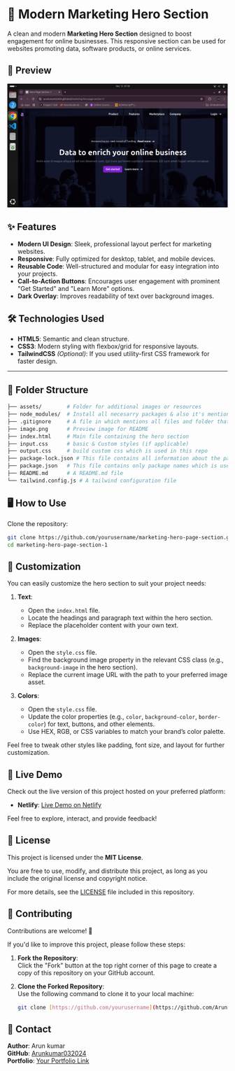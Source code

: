 # 🚀 Modern Marketing Hero Section

A clean and modern **Marketing Hero Section** designed to boost engagement for online businesses. This responsive section can be used for websites promoting data, software products, or online services.


## 📸 Preview

![Marketing Hero Section](./image.png)

## ✨ Features

- **Modern UI Design**: Sleek, professional layout perfect for marketing websites.  
- **Responsive**: Fully optimized for desktop, tablet, and mobile devices.  
- **Reusable Code**: Well-structured and modular for easy integration into your projects.  
- **Call-to-Action Buttons**: Encourages user engagement with prominent "Get Started" and "Learn More" options.  
- **Dark Overlay**: Improves readability of text over background images.  


## 🛠️ Technologies Used

- **HTML5**: Semantic and clean structure.  
- **CSS3**: Modern styling with flexbox/grid for responsive layouts.  
- **TailwindCSS** *(Optional)*: If you used utility-first CSS framework for faster design.  

---

## 📂 Folder Structure

```bash
├── assets/        # Folder for additional images or resources
├── node_modules/  # Install all necesarry packages & also it's mention in .gitignore file so can just hit "npm i" cmd to install all packeages
├── .gitignore     # A file in which mentions all files and folder that shouldn't be upload to repo
├── image.png      # Preview image for README
├── index.html     # Main file containing the hero section
├── input.css      # basic & Custom styles (if applicable)
├── output.css     # build custom css which is used in this repo
├── package-lock.json # This file contains all information about the packages
├── package.json   # This file contains only package names which is used in repo
├── README.md      # A README.md file
└── tailwind.config.js # A tailwind configuration file
```

## 🖥️ How to Use

Clone the repository:

```bash
git clone https://github.com/yourusername/marketing-hero-page-section.git
cd marketing-hero-page-section-1
```

## 🌟 Customization

You can easily customize the hero section to suit your project needs:

1. **Text**:  
   - Open the `index.html` file.  
   - Locate the headings and paragraph text within the hero section.  
   - Replace the placeholder content with your own text.  

2. **Images**:  
   - Open the `style.css` file.  
   - Find the background image property in the relevant CSS class (e.g., `background-image` in the hero section).  
   - Replace the current image URL with the path to your preferred image asset.  

3. **Colors**:  
   - Open the `style.css` file.  
   - Update the color properties (e.g., `color`, `background-color`, `border-color`) for text, buttons, and other elements.  
   - Use HEX, RGB, or CSS variables to match your brand’s color palette.  

Feel free to tweak other styles like padding, font size, and layout for further customization.  


## 🎉 Live Demo

Check out the live version of this project hosted on your preferred platform:  

- **Netlify**: [Live Demo on Netlify](https://your-demo.netlify.app)  

Feel free to explore, interact, and provide feedback!

## 📝 License  

This project is licensed under the **MIT License**.  

You are free to use, modify, and distribute this project, as long as you include the original license and copyright notice.  

For more details, see the [LICENSE](./LICENSE) file included in this repository.


## 🤝 Contributing

Contributions are welcome! 🎉  

If you'd like to improve this project, please follow these steps:

1. **Fork the Repository**:  
   Click the "Fork" button at the top right corner of this page to create a copy of this repository on your GitHub account.

2. **Clone the Forked Repository**:  
   Use the following command to clone it to your local machine:  
   ```bash
   git clone [https://github.com/yourusername](https://github.com/Arunkumar032024)/marketing-hero-page-section-1.git


## 📧 Contact

**Author**: Arun kumar  
**GitHub**: [Arunkumar032024](https://github.com/Arunkumar032024)  
**Portfolio**: [Your Portfolio Link](#)


